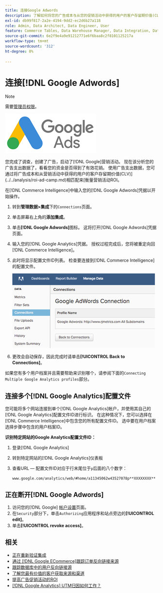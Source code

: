 ```yaml
---
title: 连接Google Adwords
description: 了解如何将您的广告成本与从您的促销活动中获得的用户的客户存留期价值(CLV)相结合，以衡量促销活动ROI。
exl-id: db99f817-2a2e-4194-9dd2-ec2d6b27a118
role: Admin, Data Architect, Data Engineer, User
feature: Commerce Tables, Data Warehouse Manager, Data Integration, Data Import/Export
source-git-commit: 6e2f9e4a9e91212771e6f6baa8c2f8101125217a
workflow-type: tm+mt
source-wordcount: '312'
ht-degree: 0%

---
```


# 连接[!DNL Google Adwords]

>[!NOTE]
>
>需要[管理员权限](../../../administrator/user-management/user-management.md)。

![](../../../assets/Google_Adwords_logo.png)

您完成了调查，创建了广告，启动了[!DNL Google]营销活动。 现在该分析您的广告支出数据了，看看您的资金是否得到了有效花销。 使用广告支出数据，您可通过将广告成本和从营销活动中获得的用户的客户存留期价值(CLV)](../../analysis/roi-ad-camp.md)相匹配来[衡量营销活动ROI。

在[!DNL Commerce Intelligence]中输入您的[!DNL Google Adwords]凭据以开始操作。

1. 转到&#x200B;**管理数据>集成**&#x200B;下的`Connections`页面。
1. 单击屏幕右上角的&#x200B;**添加集成**。
1. 单击&#x200B;**[!DNL Google Adwords]**&#x200B;图标。 这将打开[!DNL Google Adwords]凭据页面。
1. 输入您的[!DNL Google Analytics]凭据。 授权过程完成后，您将被重定向回[!DNL Commerce Intelligence]。
1. 此时将显示配置文件ID列表。 检查要连接到[!DNL Commerce Intelligence]的配置文件。

   ![](../../../assets/cnnct-profile.png)

1. 更改会自动保存，因此完成时请单击&#x200B;**[!UICONTROL Back to Connections]**。

如果您有多个用户档案并且需要帮助来识别哪个，请参阅下面的`Connecting Multiple Google Analytics profiles`部分。

## 连接多个[!DNL Google Analytics]配置文件

您可能将多个网站连接到单个[!DNL Google Analytics]帐户，并使用其自己的[!DNL Google Analytics]配置文件ID进行标识。 在这种情况下，您可以选择在[!DNL Commerce Intelligence]中包含您的所有配置文件ID。 选中要在用户档案选择步骤中包含的用户档案ID。

**识别特定网站的Google Analytics配置文件ID：**

1. 登录[!DNL Google Analytics]
1. 转到特定网站的[!DNL Google Analytics]仪表板
1. 查看URL — 配置文件ID对应于行末尾位于`p`后面的八个数字：

   `www.google.com/analytics/web/#home/a11345062w43527078p**XXXXXXXX**`

## 正在断开[!DNL Google Adwords]

1. 访问您的[!DNL Google] [帐户设置](https://www.google.com/account/about/?hl=en)页面。
1. 在`Security`部分下，单击`Authorizing`应用程序和站点旁边的&#x200B;**[!UICONTROL edit]**。
1. 单击&#x200B;**[!UICONTROL revoke access]**。

## 相关

* [正在重新验证集成](https://experienceleague.adobe.com/docs/commerce-knowledge-base/kb/how-to/mbi-reauthenticating-integrations.html)
* [通过 [!DNL Google ECommerce]跟踪订单反向链接来源](../integrations/google-ecommerce.md)
* [跟踪数据库中的用户反向链接源](../../analysis/google-track-user-acq.md)
* [了解您最有价值的客户获取来源和渠道](../../analysis/most-value-source-channel.md)
* [提高广告促销活动的ROI](../../analysis/roi-ad-camp.md)
* [ [!DNL Google Analytics] UTM归因如何工作？](../../analysis/utm-attributes.md)
